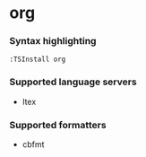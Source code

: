 # org

### Syntax highlighting

```vim
:TSInstall org
```

### Supported language servers

- ltex

### Supported formatters

- cbfmt
